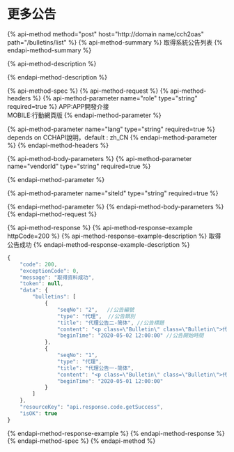 # 更多公告

{% api-method method="post" host="http://domain name/cch2oas" path="/bulletins/list" %}
{% api-method-summary %}
取得系統公告列表
{% endapi-method-summary %}

{% api-method-description %}

{% endapi-method-description %}

{% api-method-spec %}
{% api-method-request %}
{% api-method-headers %}
{% api-method-parameter name="role" type="string" required=true %}
APP:APP開發介接  
MOBILE:行動網頁版
{% endapi-method-parameter %}

{% api-method-parameter name="lang" type="string" required=true %}
depends on CCHAPI說明，default : zh\_CN
{% endapi-method-parameter %}
{% endapi-method-headers %}

{% api-method-body-parameters %}
{% api-method-parameter name="vendorId" type="string" required=true %}

{% endapi-method-parameter %}

{% api-method-parameter name="siteId" type="string" required=true %}

{% endapi-method-parameter %}
{% endapi-method-body-parameters %}
{% endapi-method-request %}

{% api-method-response %}
{% api-method-response-example httpCode=200 %}
{% api-method-response-example-description %}
取得公告成功
{% endapi-method-response-example-description %}

```javascript
{
    "code": 200,
    "exceptionCode": 0,
    "message": "取得资料成功",
    "token": null,
    "data": {
        "bulletins": [
            {
                "seqNo": "2",   //公告編號
                "type": "代理",  //公告類別
                "title": "代理公告二-简体", //公告標題
                "content": "<p class=\"Bulletin\" class=\"Bulletin\">代理公告二-简体</p>", //公告內容
                "beginTime": "2020-05-02 12:00:00" //公告開始時間
            },
            {
                "seqNo": "1",
                "type": "代理",
                "title": "代理公告一-简体",
                "content": "<p class=\"Bulletin\" class=\"Bulletin\">代理公告一-简体</p>",
                "beginTime": "2020-05-01 12:00:00"
            }
        ]
    },
    "resourceKey": "api.response.code.getSuccess",
    "isOK": true
}
```
{% endapi-method-response-example %}
{% endapi-method-response %}
{% endapi-method-spec %}
{% endapi-method %}

|  |
| :--- |


